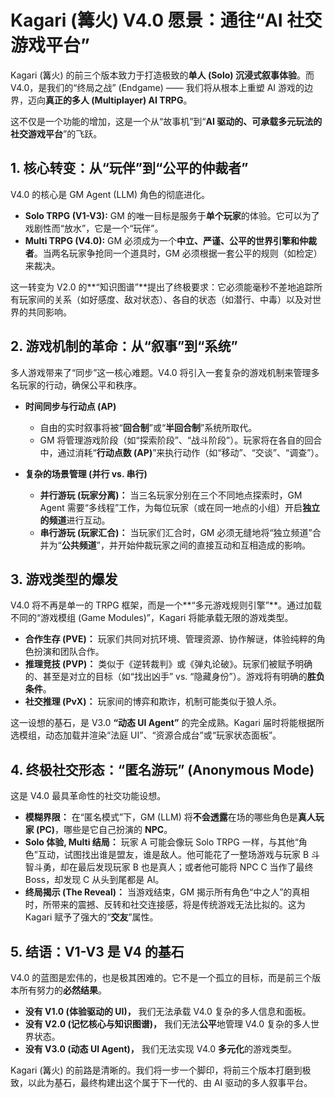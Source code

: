 # Kagari (篝火) V4.0 愿景：通往“AI 社交游戏平台”

Kagari (篝火) 的前三个版本致力于打造极致的**单人 (Solo) 沉浸式叙事体验**。而 V4.0，是我们的“终局之战” (Endgame) —— 我们将从根本上重塑 AI 游戏的边界，迈向**真正的多人 (Multiplayer) AI TRPG**。

这不仅是一个功能的增加，这是一个从“故事机”到“**AI 驱动的、可承载多元玩法的社交游戏平台**”的飞跃。

## 1. 核心转变：从“玩伴”到“公平的仲裁者”

V4.0 的核心是 GM Agent (LLM) 角色的彻底进化。

* **Solo TRPG (V1-V3):** GM 的唯一目标是服务于**单个玩家**的体验。它可以为了戏剧性而“放水”，它是一个“玩伴”。
* **Multi TRPG (V4.0):** GM 必须成为一个**中立、严谨、公平的世界引擎和仲裁者**。当两名玩家争抢同一个道具时，GM 必须根据一套公平的规则（如检定）来裁决。

这一转变为 V2.0 的**“知识图谱”**提出了终极要求：它必须能毫秒不差地追踪所有玩家间的关系（如好感度、敌对状态）、各自的状态（如潜行、中毒）以及对世界的共同影响。

## 2. 游戏机制的革命：从“叙事”到“系统”

多人游戏带来了“同步”这一核心难题。V4.0 将引入一套复杂的游戏机制来管理多名玩家的行动，确保公平和秩序。

* **时间同步与行动点 (AP)**
    * 自由的实时叙事将被“**回合制**”或“**半回合制**”系统所取代。
    * GM 将管理游戏阶段（如“探索阶段”、“战斗阶段”）。玩家将在各自的回合中，通过消耗“**行动点数 (AP)**”来执行动作（如“移动”、“交谈”、“调查”）。

* **复杂的场景管理 (并行 vs. 串行)**
    * **并行游玩 (玩家分离)：** 当三名玩家分别在三个不同地点探索时，GM Agent 需要“多线程”工作，为每位玩家（或在同一地点的小组）开启**独立的频道**进行互动。
    * **串行游玩 (玩家汇合)：** 当玩家们汇合时，GM 必须无缝地将“独立频道”合并为“**公共频道**”，并开始仲裁玩家之间的直接互动和互相造成的影响。

## 3. 游戏类型的爆发

V4.0 将不再是单一的 TRPG 框架，而是一个**“多元游戏规则引擎”**。通过加载不同的“游戏模组 (Game Modules)”，Kagari 将能承载无限的游戏类型。

* **合作生存 (PVE)：** 玩家们共同对抗环境、管理资源、协作解谜，体验纯粹的角色扮演和团队合作。
* **推理竞技 (PVP)：** 类似于《逆转裁判》或《弹丸论破》。玩家们被赋予明确的、甚至是对立的目标（如“找出凶手” vs. “隐藏身份”）。游戏将有明确的**胜负条件**。
* **社交推理 (PvX)：** 玩家间的博弈和欺诈，机制可能类似于狼人杀。

这一设想的基石，是 V3.0 **“动态 UI Agent”** 的完全成熟。Kagari 届时将能根据所选模组，动态加载并渲染“法庭 UI”、“资源合成台”或“玩家状态面板”。

## 4. 终极社交形态：“匿名游玩” (Anonymous Mode)

这是 V4.0 最具革命性的社交功能设想。

* **模糊界限：** 在“匿名模式”下，GM (LLM) 将**不会透露**在场的哪些角色是**真人玩家 (PC)**，哪些是它自己扮演的 **NPC**。
* **Solo 体验, Multi 结局：** 玩家 A 可能会像玩 Solo TRPG 一样，与其他“角色”互动，试图找出谁是盟友，谁是敌人。他可能花了一整场游戏与玩家 B 斗智斗勇，却在最后发现玩家 B 也是真人；或者他可能将 NPC C 当作了最终 Boss，却发现 C 从头到尾都是 AI。
* **终局揭示 (The Reveal)：** 当游戏结束，GM 揭示所有角色“中之人”的真相时，所带来的震撼、反转和社交连接感，将是传统游戏无法比拟的。这为 Kagari 赋予了强大的“**交友**”属性。

## 5. 结语：V1-V3 是 V4 的基石

V4.0 的蓝图是宏伟的，也是极其困难的。它不是一个孤立的目标，而是前三个版本所有努力的**必然结果**。

* **没有 V1.0 (体验驱动的 UI)，** 我们无法承载 V4.0 复杂的多人信息和面板。
* **没有 V2.0 (记忆核心与知识图谱)，** 我们无法**公平**地管理 V4.0 复杂的多人世界状态。
* **没有 V3.0 (动态 UI Agent)，** 我们无法实现 V4.0 **多元化**的游戏类型。

Kagari (篝火) 的前路是清晰的。我们将一步一个脚印，将前三个版本打磨到极致，以此为基石，最终构建出这个属于下一代的、由 AI 驱动的多人叙事平台。